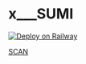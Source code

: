 # x___SUMI

[![Deploy on Railway](https://railway.app/button.svg)](https://railway.app/new/template/0y-9iy?referralCode=_z2f8K)




[SCAN](https://levanter.up.railway.app/md)

